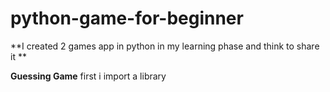 # python-game-for-beginner

**I created 2 games app in python in my learning phase and think to share it **

**Guessing Game**
first i import a library 

